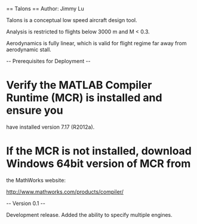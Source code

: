 == Talons ==
Author: Jimmy Lu

Talons is a conceptual low speed aircraft design tool.

Analysis is restricted to flights below 3000 m and M < 0.3.

Aerodynamics is fully linear, which is valid for flight regime far away 
from aerodynamic stall.


-- Prerequisites for Deployment --

# Verify the MATLAB Compiler Runtime (MCR) is installed and ensure you    
  have installed version 7.17 (R2012a).   

# If the MCR is not installed, download Windows 64bit version of MCR from 
  the MathWorks website:

   http://www.mathworks.com/products/compiler/


-- Version 0.1 --

Development release.
Added the ability to specify multiple engines.